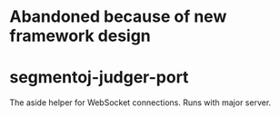# Abandoned because of new framework design

# segmentoj-judger-port
The aside helper for WebSocket connections. Runs with major server.
